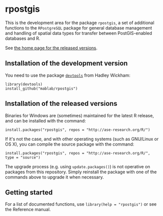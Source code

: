 rpostgis
========

This is the development area for the package `rpostgis`, a set of
additional functions to the `RPostgreSQL` package for general database
management and handling of spatial data types for transfer between PostGIS-enabled databases and R.

See [the home page for the released versions](http://ase-research.org/basille/rpostgis/).


## Installation of the development version

You need to use the package
[`devtools`](http://cran.r-project.org/package=devtools)
from Hadley Wickham:

	library(devtools)
	install_github("mablab/rpostgis")


## Installation of the released versions

Binaries for Windows are (sometimes) maintained for the
latest R release, and can be installed with the command:

    install.packages("rpostgis", repos = "http://ase-research.org/R/")

If it's not the case, and with other operating systems (such as GNU/Linux or OS X), you can compile the source package with the command:

	install.packages("rpostgis", repos = "http://ase-research.org/R/", type = "source")

The upgrade process (e.g. using `update.packages()`) is not operative on
packages from this repository. Simply reinstall the package with one of the
commands above to upgrade it when necessary.


## Getting started

For a list of documented functions, use `library(help = "rpostgis")` or see
the Reference manual.
